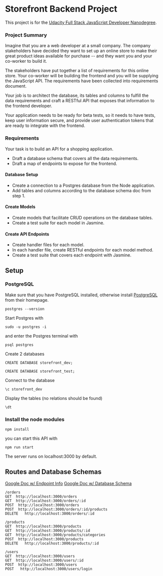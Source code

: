 # Storefront Backend Project

This project is for the [Udacity Full Stack JavaScript Developer Nanodegree](https://www.udacity.com/course/full-stack-javascript-developer-nanodegree--nd0067).

### Project Summary

Imagine that you are a web developer at a small company. The company stakeholders have decided they want to set up an online store to make their great product ideas available for purchase -- and they want you and your co-worker to build it.

The stakeholders have put together a list of requirements for this online store. Your co-worker will be building the frontend and you will be supplying the JavaScript API. The requirements have been collected into requirements document.

Your job is to architect the database, its tables and columns to fulfill the data requirements and craft a RESTful API that exposes that information to the frontend developer.

Your application needs to be ready for beta tests, so it needs to have tests, keep user information secure, and provide user authentication tokens that are ready to integrate with the frontend.

### Requirements

Your task is to build an API for a shopping application.

- Draft a database schema that covers all the data requirements.
- Draft a map of endpoints to expose for the frontend.

#### Database Setup
- Create a connection to a Postgres database from the Node application.
- Add tables and columns according to the database schema doc from step 1.

#### Create Models
- Create models that facilitate CRUD operations on the database tables.
- Create a test suite for each model in Jasmine.

#### Create API Endpoints
- Create handler files for each model.
- In each handler file, create RESTful endpoints for each model method.
- Create a test suite that covers each endpoint with Jasmine.


## Setup

### PostgreSQL

Make sure that you have PostgreSQL installed, otherwise install [PostgreSQL](https://www.postgresql.org) from their homepage.

```
postgres --version
```

Start Postgres with

```
sudo -u postgres -i
```

and enter the Postgres terminal with

```
psql postgres
```

Create 2 databases

```
CREATE DATABASE storefront_dev;
```

```
CREATE DATABASE storefront_test;
```

Connect to the database

```
\c storefront_dev
```

Display the tables (no relations should be found)

```
\dt
```

### Install the node modules

```
npm install
```

you can start this API with

```
npm run start
```

The server runs on localhost:3000 by default.

## Routes and Database Schemas

[Google Doc w/ Endpoint Info](https://docs.google.com/document/d/1zOQ4KsdVr0wzUXLTnyZ78oaQMspr_5aCYGScruuyDYw/edit?usp=sharing)
[Google Doc w/ Database Schema](https://docs.google.com/drawings/d/1zVMoyXMUnBefzrrQ9-4dQT16xdZ_k9SpocVqudexGBo/edit?usp=sharing)

```
/orders
GET  http://localhost:3000/orders
GET  http://localhost:3000/orders/:id
POST  http://localhost:3000/orders
POST  http://localhost:3000/orders/:id/products
DELETE   http://localhost:3000/orders/:id
```

```
/products
GET  http://localhost:3000/products
GET  http://localhost:3000/products/:id
GET  http://localhost:3000/products/categories
POST  http://localhost:3000/products
DELETE   http://localhost:3000/products/:id
```

```
/users
GET  http://localhost:3000/users
GET  http://localhost:3000/users/:id
POST  http://localhost:3000/users
POST   http://localhost:3000/users/login
```
